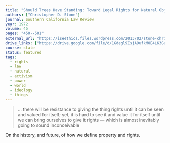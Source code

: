 ```yaml
---
title: "Should Trees Have Standing: Toward Legal Rights for Natural Objects"
authors: ["Christopher D. Stone"]
journal: Southern California Law Review
year: 1972
volume: 45
pages: "450--501"
external_url: "https://iseethics.files.wordpress.com/2013/02/stone-christopher-d-should-trees-have-standing.pdf"
drive_links: ["https://drive.google.com/file/d/1Gdegl9IsjA9ufkMOE4LK3GzsEG0jhQmJ/view?usp=drivesdk"]
course: state
status: featured
tags:
  - rights
  - law
  - natural
  - activism
  - power
  - world
  - ideology
  - things
---
```


> … there will be resistance to giving the thing rights until it can be seen and valued for itself; yet, it is hard to see it and value it for itself until we can bring ourselves to give it rights — which is almost inevitably going to sound inconceivable

On the history, and future, of how we define property and rights.
